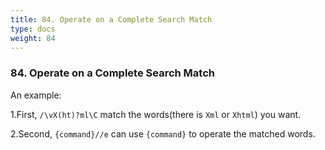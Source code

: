 ```yaml
---
title: 84. Operate on a Complete Search Match
type: docs
weight: 84
---
```


### 84. Operate on a Complete Search Match

An example:

1.First, `/\vX(ht)?ml\C` match the words(there is `Xml` or `Xhtml`) you want.

2.Second, `{command}//e` can use `{command}` to operate the matched words.
